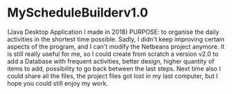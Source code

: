 # MyScheduleBuilderv1.0
(Java Desktop Application I made in 2018) PURPOSE: to organise the daily activities in the shortest time possible. Sadly, I didn't keep improving certain aspects of the program, and I can't modify the Netbeans project anymore. It is still really useful for me, so I could create from scratch a version v2.0 to add a Database with frequent activities, better design, higher quantity of items to add, possibility to go back between the last steps. Next time also I could share all the files, the project files got lost in my last computer, but I hope you could still enjoy my work.
